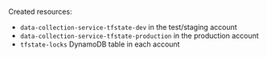 Created resources:

* `data-collection-service-tfstate-dev` in the test/staging account
* `data-collection-service-tfstate-production` in the production account
* `tfstate-locks` DynamoDB table in each account
